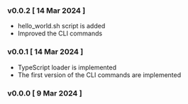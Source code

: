 ### v0.0.2 [ 14 Mar 2024 ]

- hello_world.sh script is added
- Improved the CLI commands

### v0.0.1 [ 14 Mar 2024 ]

- TypeScript loader is implemented
- The first version of the CLI commands are implemented

### v0.0.0 [ 9 Mar 2024 ]
